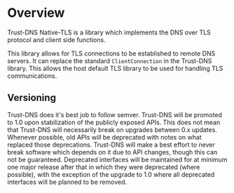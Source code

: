 # Overview

Trust-DNS Native-TLS is a library which implements the DNS over TLS protocol and client side functions.

This library allows for TLS connections to be established to remote DNS servers. It can replace the standard `ClientConnection` in the Trust-DNS library. This allows the host default TLS library to be used for handling TLS communications.

## Versioning

Trust-DNS does it's best job to follow semver. Trust-DNS will be promoted to 1.0 upon stabilization of the publicly exposed APIs. This does not mean that Trust-DNS will necessarily break on upgrades between 0.x updates. Whenever possible, old APIs will be deprecated with notes on what replaced those deprecations. Trust-DNS will make a best effort to never break software which depends on it due to API changes, though this can not be guaranteed. Deprecated interfaces will be maintained for at minimum one major release after that in which they were deprecated (where possible), with the exception of the upgrade to 1.0 where all deprecated interfaces will be planned to be removed.